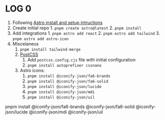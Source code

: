 # LOG 0

1. Following [Astro install and setup intructions][1]
  1. Create initial repo
    1. `pnpm create astro@latest`
    2. `pnpm install`
  2. Add integrations
    1. `pnpm astro add react`
    2. `pnpm astro add tailwind`
    3. `pnpm astro add astro-icon`
  3. Miscelaneus
     1. `pnpm install tailwind-merge`
     2. [PostCSS][postcss]
        1. Add `postcss.config.cjs` file with initial configuration
        2. `pnpm install autoprefixer cssnano`
     3. Astro icons:
        1. `pnpm install @iconify-json/fa6-brands`
        2. `pnpm install @iconify-json/fa6-solid`
        3. `pnpm install @iconify-json/lucide`
        4. `pnpm install @iconify-json/mdi`
        5. `pnpm install @iconify-json/uil`

pnpm install @iconify-json/fa6-brands @iconify-json/fa6-solid @iconify-json/lucide @iconify-json/mdi @iconify-json/uil

[1]: https://docs.astro.build/en/install-and-setup/
[postcss]: https://docs.astro.build/en/guides/styling/#postcss